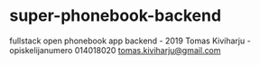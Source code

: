 # super-phonebook-backend
fullstack open phonebook app backend - 2019 Tomas Kiviharju - opiskelijanumero 014018020 tomas.kiviharju@gmail.com



